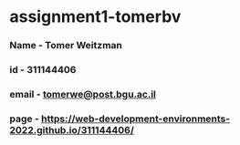 # assignment1-tomerbv
### Name - Tomer Weitzman
### id - 311144406
### email - tomerwe@post.bgu.ac.il
### page - https://web-development-environments-2022.github.io/311144406/
